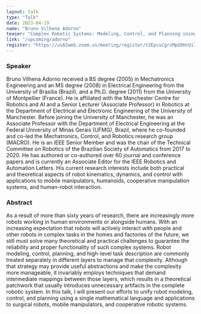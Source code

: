 ```yaml
---
layout: talk
type: "Talk"
date: 2023-04-19
name: "Bruno Vilhena Adorno"
teaser: "Complex Robotic Systems: Modeling, Control, and Planning using Dual Quaternion Algebra"
link: "/upcoming/adorno"
register: "https://us02web.zoom.us/meeting/register/tZEpcuCgrzMpG9HrUilVBcw_0bCGAUZA8t_H"
---
```


### Speaker 
Bruno Vilhena Adorno received a BS degree (2005) in Mechatronics Engineering and an MS degree (2008) in Electrical Engineering from the University of Brasília (Brazil), and a Ph.D. degree (2011) from the University of Montpellier (France). He is affiliated with the Manchester Centre for Robotics and AI and a Senior Lecturer (Associate Professor) in Robotics at the Department of Electrical and Electronic Engineering of the University of Manchester. Before joining the University of Manchester, he was an Associate Professor with the Department of Electrical Engineering at the Federal University of Minas Gerais (UFMG), Brazil, where he co-founded and co-led the Mechatronics, Control, and Robotics research group (MACRO). He is an IEEE Senior Member and was the chair of the Technical Committee on Robotics of the Brazilian Society of Automatics from 2017 to 2020. He has authored or co-authored over 60 journal and conference papers and is currently an Associate Editor for the IEEE Robotics and Automation Letters. His current research interests include both practical and theoretical aspects of robot kinematics, dynamics, and control with applications to mobile manipulators, humanoids, cooperative manipulation systems, and human-robot interaction.

### Abstract 
As a result of more than sixty years of research, there are increasingly more robots working in human environments or alongside humans. With an increasing expectation that robots will actively interact with people and other robots in complex tasks in the homes and factories of the future, we still must solve many theoretical and practical challenges to guarantee the reliability and proper functionality of such complex systems. Robot modeling, control, planning, and high-level task description are commonly treated separately in different layers to manage that complexity. Although that strategy may provide useful abstractions and make the complexity more manageable, it invariably employs techniques that demand intermediate mappings between those layers, which results in a theoretical patchwork that usually introduces unnecessary artifacts in the complete robotic system. In this talk, I will present our efforts to unify robot modeling, control, and planning using a single mathematical language and applications to surgical robots, mobile manipulators, and cooperative robotic systems.

